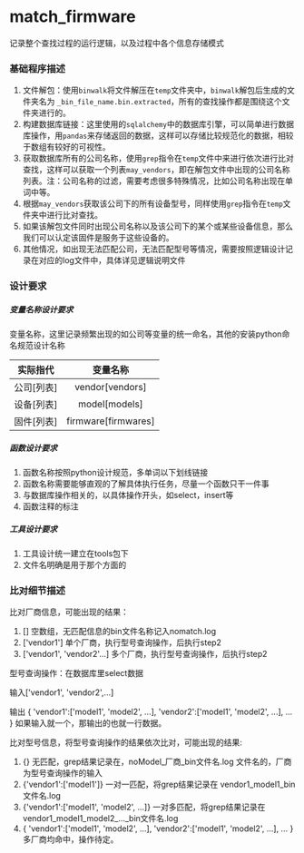 # match_firmware
记录整个查找过程的运行逻辑，以及过程中各个信息存储模式

### 基础程序描述
1. 文件解包：使用`binwalk`将文件解压在`temp`文件夹中，`binwalk`解包后生成的文件夹名为 `_bin_file_name.bin.extracted`，所有的查找操作都是围绕这个文件夹进行的。
2. 构建数据库链接：这里使用的`sqlalchemy`中的数据库引擎，可以简单进行数据库操作，用`pandas`来存储返回的数据，这样可以存储比较规范化的数据，相较于数组有较好的可视性。
3. 获取数据库所有的公司名称，使用`grep`指令在`temp`文件中来进行依次进行比对查找，这样可以获取一个列表`may_vendors`，即在解包文件中出现的公司名称列表。注：公司名称的过滤，需要考虑很多特殊情况，比如公司名称出现在单词中等。
4. 根据`may_vendors`获取该公司下的所有设备型号，同样使用`grep`指令在`temp`文件夹中进行比对查找。
5. 如果该解包文件同时出现公司名称以及该公司下的某个或某些设备信息，那么我们可以认定该固件是服务于这些设备的。
6. 其他情况，如出现无法匹配公司，无法匹配型号等情况，需要按照逻辑设计记录在对应的log文件中，具体详见逻辑说明文件

### 设计要求
##### 变量名称设计要求

变量名称，这里记录频繁出现的如公司等变量的统一命名，其他的安装python命名规范设计名称

|  实际指代  |      变量名称       |
| :--------: | :-----------------: |
| 公司[列表] |   vendor[vendors]   |
| 设备[列表] |    model[models]    |
| 固件[列表] | firmware[firmwares] |

##### 函数设计要求

1. 函数名称按照python设计规范，多单词以下划线链接
2. 函数名称需要能够直观的了解具体执行任务，尽量一个函数只干一件事
3. 与数据库操作相关的，以具体操作开头，如select，insert等
4. 函数注释的标注

##### 工具设计要求

1. 工具设计统一建立在tools包下
2. 文件名明确是用于那个方面的

### 比对细节描述
比对厂商信息，可能出现的结果：

1. [] 空数组，无匹配信息的bin文件名称记入nomatch.log
2. ['vendor1'] 单个厂商，执行型号查询操作，后执行step2
3. ['vendor1', 'vendor2'...] 多个厂商，执行型号查询操作，后执行step2

型号查询操作：在数据库里select数据

输入['vendor1', 'vendor2',...]

输出
{
    'vendor1':['model1', 'model2', ...],
    'vendor2':['model1', 'model2', ...],
    ...
}
如果输入就一个，那输出的也就一行数据。

比对型号信息，将型号查询操作的结果依次比对，可能出现的结果:

1. {} 无匹配，grep结果记录在，noModel_厂商_bin文件名.log 文件名的，厂商为型号查询操作的输入
2. {'vendor1':['model1']} 一对一匹配，将grep结果记录在 vendor1_model1_bin文件名.log
3. {'vendor1':['model1', 'model2', ...]} 
  一对多匹配，将grep结果记录在 vendor1_model1_model2_..._bin文件名.log
4. {
    'vendor1':['model1', 'model2', ...],
    'vendor2':['model1', 'model2', ...],
    ...
} 多厂商均命中，操作待定。

